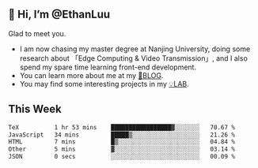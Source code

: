## 👋 Hi, I’m @EthanLuu

Glad to meet you.

- I am now chasing my master degree at Nanjing University, doing some research about 「Edge Computing & Video Transmission」, and I also spend my spare time learning front-end development.
- You can learn more about me at my [📝BLOG](https://blog.ethanloo.cn).
- You may find some interesting projects in my [💡LAB](https://lab.ethanloo.cn).

## This Week
<!--START_SECTION:waka-->

```txt
TeX          1 hr 53 mins    █████████████████▓░░░░░░░   70.67 %
JavaScript   34 mins         █████▒░░░░░░░░░░░░░░░░░░░   21.26 %
HTML         7 mins          █▒░░░░░░░░░░░░░░░░░░░░░░░   04.84 %
Other        5 mins          ▓░░░░░░░░░░░░░░░░░░░░░░░░   03.14 %
JSON         0 secs          ░░░░░░░░░░░░░░░░░░░░░░░░░   00.09 %
```

<!--END_SECTION:waka-->
